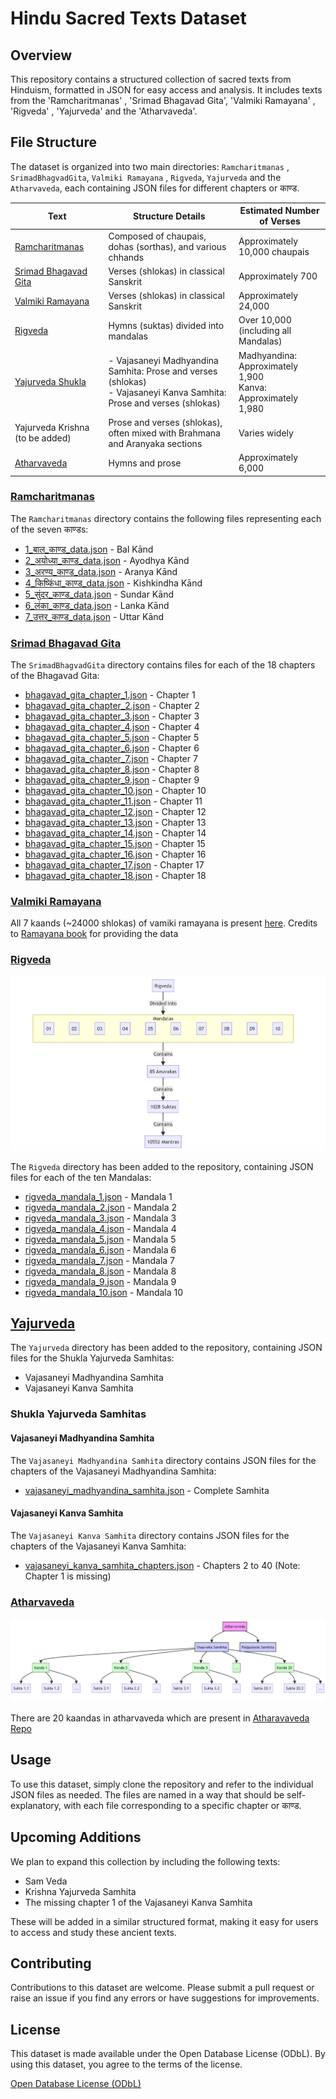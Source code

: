 # Hindu Sacred Texts Dataset

## Overview
This repository contains a structured collection of sacred texts from Hinduism, formatted in JSON for easy access and analysis. It includes texts from the 'Ramcharitmanas' , 'Srimad Bhagavad Gita', 'Valmiki Ramayana' , 'Rigveda' , 'Yajurveda' and the 'Atharvaveda'.

## File Structure
The dataset is organized into two main directories: `Ramcharitmanas` , `SrimadBhagvadGita`, `Valmiki Ramayana` , `Rigveda`, `Yajurveda` and the `Atharvaveda`, each containing JSON files for different chapters or काण्ड.

| Text | Structure Details | Estimated Number of Verses |
|------|-------------------|---------------------------|
| [Ramcharitmanas](#ramcharitmanas) | Composed of chaupais, dohas (sorthas), and various chhands | Approximately 10,000 chaupais |
| [Srimad Bhagavad Gita](#srimad-bhagavad-gita) | Verses (shlokas) in classical Sanskrit | Approximately 700 |
| [Valmiki Ramayana](#valmiki-ramayana) | Verses (shlokas) in classical Sanskrit | Approximately 24,000 |
| [Rigveda](#rigveda) | Hymns (suktas) divided into mandalas | Over 10,000 (including all Mandalas) |
| [Yajurveda Shukla](#yajurveda) | - Vajasaneyi Madhyandina Samhita: Prose and verses (shlokas)<br>- Vajasaneyi Kanva Samhita: Prose and verses (shlokas) | Madhyandina: Approximately 1,900<br>Kanva: Approximately 1,980 |
Yajurveda Krishna (to be added) | Prose and verses (shlokas), often mixed with Brahmana and Aranyaka sections | Varies widely |
| [Atharvaveda](#atharvaveda) | Hymns and prose | Approximately 6,000 |


### [Ramcharitmanas](./Ramcharitmanas/)
The `Ramcharitmanas` directory contains the following files representing each of the seven काण्डs:

- [1_बाल_काण्ड_data.json](./Ramcharitmanas/1_बाल_काण्ड_data.json) - Bal Kānd
- [2_अयोध्या_काण्ड_data.json](./Ramcharitmanas/2_अयोध्या_काण्ड_data.json) - Ayodhya Kānd
- [3_अरण्य_काण्ड_data.json](./Ramcharitmanas/3_अरण्य_काण्ड_data.json) - Aranya Kānd
- [4_किष्किंधा_काण्ड_data.json](./Ramcharitmanas/4_किष्किंधा_काण्ड_data.json) - Kishkindha Kānd
- [5_सुंदर_काण्ड_data.json](./Ramcharitmanas/5_सुंदर_काण्ड_data.json) - Sundar Kānd
- [6_लंका_काण्ड_data.json](./Ramcharitmanas/6_लंका_काण्ड_data.json) - Lanka Kānd
- [7_उत्तर_काण्ड_data.json](./Ramcharitmanas/7_उत्तर_काण्ड_data.json) - Uttar Kānd

### [Srimad Bhagavad Gita](./SrimadBhagvadGita/)
The `SrimadBhagvadGita` directory contains files for each of the 18 chapters of the Bhagavad Gita:

- [bhagavad_gita_chapter_1.json](./SrimadBhagvadGita/bhagavad_gita_chapter_1.json) - Chapter 1
- [bhagavad_gita_chapter_2.json](./SrimadBhagvadGita/bhagavad_gita_chapter_2.json) - Chapter 2
- [bhagavad_gita_chapter_3.json](./SrimadBhagvadGita/bhagavad_gita_chapter_3.json) - Chapter 3
- [bhagavad_gita_chapter_4.json](./SrimadBhagvadGita/bhagavad_gita_chapter_4.json) - Chapter 4
- [bhagavad_gita_chapter_5.json](./SrimadBhagvadGita/bhagavad_gita_chapter_5.json) - Chapter 5
- [bhagavad_gita_chapter_6.json](./SrimadBhagvadGita/bhagavad_gita_chapter_6.json) - Chapter 6
- [bhagavad_gita_chapter_7.json](./SrimadBhagvadGita/bhagavad_gita_chapter_7.json) - Chapter 7
- [bhagavad_gita_chapter_8.json](./SrimadBhagvadGita/bhagavad_gita_chapter_8.json) - Chapter 8
- [bhagavad_gita_chapter_9.json](./SrimadBhagvadGita/bhagavad_gita_chapter_9.json) - Chapter 9
- [bhagavad_gita_chapter_10.json](./SrimadBhagvadGita/bhagavad_gita_chapter_10.json) - Chapter 10
- [bhagavad_gita_chapter_11.json](./SrimadBhagvadGita/bhagavad_gita_chapter_11.json) - Chapter 11
- [bhagavad_gita_chapter_12.json](./SrimadBhagvadGita/bhagavad_gita_chapter_12.json) - Chapter 12
- [bhagavad_gita_chapter_13.json](./SrimadBhagvadGita/bhagavad_gita_chapter_13.json) - Chapter 13
- [bhagavad_gita_chapter_14.json](./SrimadBhagvadGita/bhagavad_gita_chapter_14.json) - Chapter 14
- [bhagavad_gita_chapter_15.json](./SrimadBhagvadGita/bhagavad_gita_chapter_15.json) - Chapter 15
- [bhagavad_gita_chapter_16.json](./SrimadBhagvadGita/bhagavad_gita_chapter_16.json) - Chapter 16
- [bhagavad_gita_chapter_17.json](./SrimadBhagvadGita/bhagavad_gita_chapter_17.json) - Chapter 17
- [bhagavad_gita_chapter_18.json](./SrimadBhagvadGita/bhagavad_gita_chapter_18.json) - Chapter 18

### [Valmiki Ramayana](./ValmikiRamayana/)

All 7 kaands (~24000 shlokas) of vamiki ramayana is present [here](./ValmikiRamayana/). Credits to [Ramayana book](https://github.com/svenkatreddy/Ramayana_Book) for providing the data

### [Rigveda](./Rigveda/)

![Structure of Rigveda](/Images/rigveda-structure.jpg)

The `Rigveda` directory has been added to the repository, containing JSON files for each of the ten Mandalas:

- [rigveda_mandala_1.json](./Rigveda/rigveda_mandala_1.json) - Mandala 1
- [rigveda_mandala_2.json](./Rigveda/rigveda_mandala_2.json) - Mandala 2
- [rigveda_mandala_3.json](./Rigveda/rigveda_mandala_3.json) - Mandala 3
- [rigveda_mandala_4.json](./Rigveda/rigveda_mandala_4.json) - Mandala 4
- [rigveda_mandala_5.json](./Rigveda/rigveda_mandala_5.json) - Mandala 5
- [rigveda_mandala_6.json](./Rigveda/rigveda_mandala_6.json) - Mandala 6
- [rigveda_mandala_7.json](./Rigveda/rigveda_mandala_7.json) - Mandala 7
- [rigveda_mandala_8.json](./Rigveda/rigveda_mandala_8.json) - Mandala 8
- [rigveda_mandala_9.json](./Rigveda/rigveda_mandala_9.json) - Mandala 9
- [rigveda_mandala_10.json](./Rigveda/rigveda_mandala_10.json) - Mandala 10




## [Yajurveda](./Yajurveda/)

The `Yajurveda` directory has been added to the repository, containing JSON files for the Shukla Yajurveda Samhitas:

- Vajasaneyi Madhyandina Samhita
- Vajasaneyi Kanva Samhita

### Shukla Yajurveda Samhitas

#### Vajasaneyi Madhyandina Samhita
The `Vajasaneyi Madhyandina Samhita` directory contains JSON files for the chapters of the Vajasaneyi Madhyandina Samhita:

- [vajasaneyi_madhyandina_samhita.json](./Yajurveda/vajasneyi_madhyadina_samhita.json) - Complete Samhita

#### Vajasaneyi Kanva Samhita
The `Vajasaneyi Kanva Samhita` directory contains JSON files for the chapters of the Vajasaneyi Kanva Samhita:

- [vajasaneyi_kanva_samhita_chapters.json](./Yajurveda/vajasneyi_kanva_samhita_chapters.json) - Chapters 2 to 40 (Note: Chapter 1 is missing)


### [Atharvaveda](./AtharvaVeda/)
![Structure of Rigveda](./Images/atharvaveda%20strucutre.jpg)

There are 20 kaandas in atharvaveda which are present in [Atharavaveda Repo](./AtharvaVeda/)


## Usage
To use this dataset, simply clone the repository and refer to the individual JSON files as needed. The files are named in a way that should be self-explanatory, with each file corresponding to a specific chapter or काण्ड.

## Upcoming Additions
We plan to expand this collection by including the following texts:

- Sam Veda
- Krishna Yajurveda Samhita
- The missing chapter 1 of the Vajasaneyi Kanva Samhita

These will be added in a similar structured format, making it easy for users to access and study these ancient texts.

## Contributing
Contributions to this dataset are welcome. Please submit a pull request or raise an issue if you find any errors or have suggestions for improvements.

## License
This dataset is made available under the Open Database License (ODbL). By using this dataset, you agree to the terms of the license.

[Open Database License (ODbL)](https://opendatacommons.org/licenses/odbl/)
